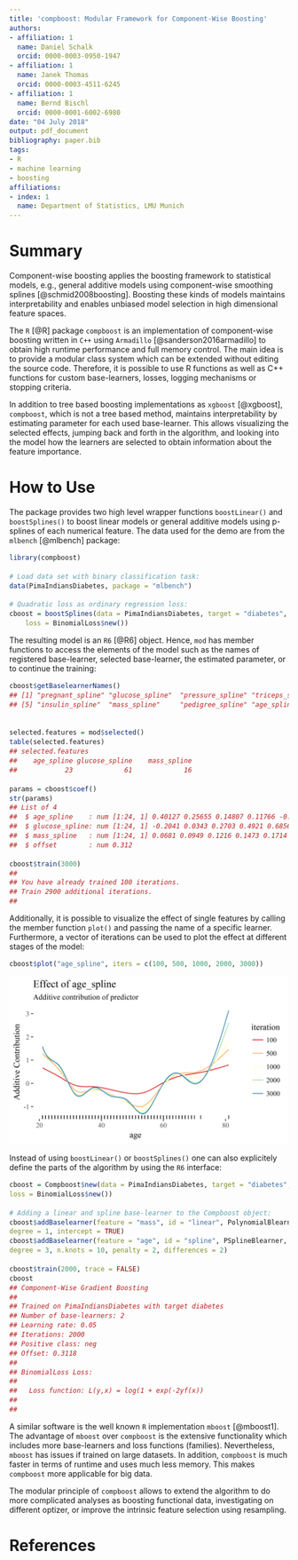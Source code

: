 ```yaml
---
title: 'compboost: Modular Framework for Component-Wise Boosting'
authors:
- affiliation: 1
  name: Daniel Schalk
  orcid: 0000-0003-0950-1947
- affiliation: 1
  name: Janek Thomas
  orcid: 0000-0003-4511-6245
- affiliation: 1
  name: Bernd Bischl
  orcid: 0000-0001-6002-6980
date: "04 July 2018"
output: pdf_document
bibliography: paper.bib
tags:
- R
- machine learning
- boosting
affiliations:
- index: 1
  name: Department of Statistics, LMU Munich
---
```


# Summary
<!-- A clear statement of need that illustrates the purpose of the software-->

Component-wise boosting applies the boosting framework  to statistical models, e.g., general additive models using component-wise smoothing splines [@schmid2008boosting]. Boosting these kinds of models maintains interpretability and enables unbiased model selection in high dimensional feature spaces.

The `R` [@R] package `compboost` is an implementation of component-wise boosting written in `C++` using `Armadillo` [@sanderson2016armadillo] to obtain high runtime performance and full memory control. The main idea is to provide a modular class system which can be extended without editing the source code. Therefore, it is possible to use R functions as well as C++ functions for custom base-learners, losses, logging mechanisms or stopping criteria. 

In addition to tree based boosting implementations as `xgboost` [@xgboost], `compboost`, which is not a tree based method, maintains interpretability by estimating parameter for each used base-learner. This allows visualizing the selected effects, jumping back and forth in the algorithm, and looking into the model how the learners are selected to obtain information about the feature importance. 

<!-- A summary describing the high-level functionality and purpose of the software for a diverse, non-specialist audience-->
# How to Use

The package provides two high level wrapper functions `boostLinear()` and `boostSplines()` to boost linear models or general additive models using p-splines of each numerical feature. The data used for the demo are from the `mlbench` [@mlbench] package:
```r
library(compboost)

# Load data set with binary classification task:
data(PimaIndiansDiabetes, package = "mlbench")

# Quadratic loss as ordinary regression loss:
cboost = boostSplines(data = PimaIndiansDiabetes, target = "diabetes", 
	loss = BinomialLoss$new())
```

The resulting model is an `R6` [@R6] object. Hence, `mod` has member functions to access the elements of the model such as the names of registered base-learner, selected base-learner, the estimated parameter, or to continue the training:
```r
cboost$getBaselearnerNames()
## [1] "pregnant_spline" "glucose_spline"  "pressure_spline" "triceps_spline" 
## [5] "insulin_spline"  "mass_spline"     "pedigree_spline" "age_spline" 


selected.features = mod$selected()
table(selected.features)
## selected.features
##    age_spline glucose_spline    mass_spline 
##            23             61             16 

params = cboost$coef()
str(params)
## List of 4
##  $ age_spline    : num [1:24, 1] 0.40127 0.25655 0.14807 0.11766 -0.00586 ...
##  $ glucose_spline: num [1:24, 1] -0.2041 0.0343 0.2703 0.4921 0.6856 ...
##  $ mass_spline   : num [1:24, 1] 0.0681 0.0949 0.1216 0.1473 0.1714 ...
##  $ offset        : num 0.312

cboost$train(3000)
## 
## You have already trained 100 iterations.
## Train 2900 additional iterations.
## 
```

Additionally, it is possible to visualize the effect of single features by calling the member function `plot()` and passing the name of a specific learner. Furthermore, a vector of iterations can be used to plot the effect at different stages of the model:
```r
cboost$plot("age_spline", iters = c(100, 500, 1000, 2000, 3000))
```
![Visualize compboost](cboost_viz.png)

Instead of using `boostLinear()` or `boostSplines()` one can also explicitely define the parts of the algorithm by using the `R6` interface:
```r
cboost = Compboost$new(data = PimaIndiansDiabetes, target = "diabetes",
loss = BinomialLoss$new())

# Adding a linear and spline base-learner to the Compboost object:
cboost$addBaselearner(feature = "mass", id = "linear", PolynomialBlearner,
degree = 1, intercept = TRUE)
cboost$addBaselearner(feature = "age", id = "spline", PSplineBlearner,
degree = 3, n.knots = 10, penalty = 2, differences = 2)

cboost$train(2000, trace = FALSE)
cboost
## Component-Wise Gradient Boosting
##
## Trained on PimaIndiansDiabetes with target diabetes
## Number of base-learners: 2
## Learning rate: 0.05
## Iterations: 2000
## Positive class: neg
## Offset: 0.3118
##
## BinomialLoss Loss:
##
##   Loss function: L(y,x) = log(1 + exp(-2yf(x))
##
##
```

A similar software is the well known `R` implementation `mboost` [@mboost1]. The advantage of `mboost` over `compboost` is the extensive functionality which includes more base-learners and loss functions (families). Nevertheless, `mboost` has issues if trained on large datasets. In addition, `compboost` is much faster in terms of runtime and uses much less memory. This makes `compboost` more applicable for big data. 

<!-- Mentions (if applicable) of any ongoing research projects using the software or recent scholarly publications enabled by it -->

The modular principle of `compboost` allows to extend the algorithm to do more complicated analyses as boosting functional data, investigating on different optizer, or improve the intrinsic feature selection using resampling.

<!-- A list of key references including a link to the software archive -->
# References